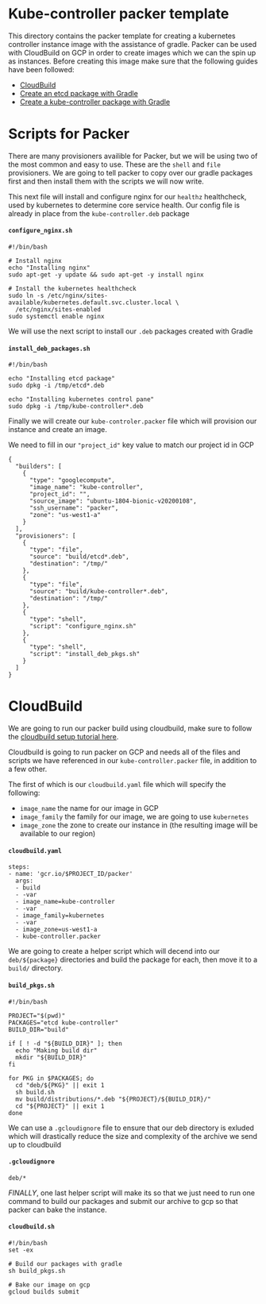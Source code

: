 # Kube-controller packer template
This directory contains the packer template for creating a kubernetes controller instance image with the assistance of gradle. Packer can be used with CloudBuild on GCP in order to create images which we can the spin up as instances. Before creating this image make sure that the following guides have been followed:
* [CloudBuild](cloudbuild.md)
* [Create an etcd package with Gradle](deb/etcd/)
* [Create a kube-controller package with Gradle](deb/kube-controller/)

# Scripts for Packer
There are many provisioners availible for Packer, but we will be using two of the most common and easy to use. These are the `shell` and `file` provisioners. We are going to tell packer to copy over our gradle packages first and then install them with the scripts we will now write. 

This next file will install and configure nginx for our `healthz` healthcheck, used by kubernetes to determine core service health. Our config file is already in place from the `kube-controller.deb` package

#### `configure_nginx.sh`
```
#!/bin/bash

# Install nginx
echo "Installing nginx"
sudo apt-get -y update && sudo apt-get -y install nginx

# Install the kubernetes healthcheck
sudo ln -s /etc/nginx/sites-available/kubernetes.default.svc.cluster.local \
  /etc/nginx/sites-enabled
sudo systemctl enable nginx
```
We will use the next script to install our `.deb` packages created with Gradle
#### `install_deb_packages.sh`
```
#!/bin/bash

echo "Installing etcd package"
sudo dpkg -i /tmp/etcd*.deb

echo "Installing kubernetes control pane"
sudo dpkg -i /tmp/kube-controller*.deb
```
Finally we will create our `kube-controler.packer` file which will provision our instance and create an image.

We need to fill in our `"project_id"` key value to match our project id in GCP
```
{
  "builders": [
    {
      "type": "googlecompute",
      "image_name": "kube-controller",
      "project_id": "",
      "source_image": "ubuntu-1804-bionic-v20200108",
      "ssh_username": "packer",
      "zone": "us-west1-a"
    }
  ],
  "provisioners": [
    {
      "type": "file",
      "source": "build/etcd*.deb",
      "destination": "/tmp/"
    },
    {
      "type": "file",
      "source": "build/kube-controller*.deb",
      "destination": "/tmp/"
    },
    {
      "type": "shell",
      "script": "configure_nginx.sh"
    },
    {
      "type": "shell",
      "script": "install_deb_pkgs.sh"
    }
  ]
}
```

# CloudBuild
We are going to run our packer build using cloudbuild, make sure to follow the [cloudbuild setup tutorial here](../cloudbuild.md).

Cloudbuild is going to run packer on GCP and needs all of the files and scripts we have referenced in our `kube-controller.packer` file, in addition to a few other.

The first of which is our `cloudbuild.yaml` file which will specify the following:

* `image_name` the name for our image in GCP
* `image_family` the family for our image, we are going to use `kubernetes`
* `image_zone` the zone to create our instance in (the resulting image will be available to our region)
#### `cloudbuild.yaml`
```
steps:
- name: 'gcr.io/$PROJECT_ID/packer'
  args:
  - build
  - -var
  - image_name=kube-controller
  - -var
  - image_family=kubernetes
  - -var
  - image_zone=us-west1-a
  - kube-controller.packer
```
We are going to create a helper script which will decend into our `deb/${package}` directories and build the package for each, then move it to a `build/` directory.
#### `build_pkgs.sh`
```
#!/bin/bash

PROJECT="$(pwd)"
PACKAGES="etcd kube-controller"
BUILD_DIR="build"

if [ ! -d "${BUILD_DIR}" ]; then
  echo "Making build dir"
  mkdir "${BUILD_DIR}"
fi

for PKG in $PACKAGES; do
  cd "deb/${PKG}" || exit 1
  sh build.sh
  mv build/distributions/*.deb "${PROJECT}/${BUILD_DIR}/"
  cd "${PROJECT}" || exit 1
done
```
We can use a `.gcloudignore` file to ensure that our deb directory is exluded which will drastically reduce the size and complexity of the archive we send up to cloudbuild
#### `.gcloudignore`
```
deb/*
```
*FINALLY*, one last helper script will make its so that we just need to run one command to build our packages and submit our archive to gcp so that packer can bake the instance.
#### `cloudbuild.sh`
```
#!/bin/bash
set -ex

# Build our packages with gradle
sh build_pkgs.sh

# Bake our image on gcp
gcloud builds submit

```